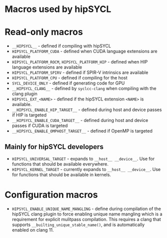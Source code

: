 # Macros used by hipSYCL

# Read-only macros

* `__HIPSYCL__` - defined if compiling with hipSYCL
* `HIPSYCL_PLATFORM_CUDA` - defined when CUDA language extensions are available
* `HIPSYCL_PLATFORM_ROCM`, `HIPSYCL_PLATFORM_HIP` - defined when HIP language extensions are available
* `HIPSYCL_PLATFORM_SPIRV` - defined if SPIR-V intrinsics are available 
* `HIPSYCL_PLATFORM_CPU` - defined if compiling for the host
* `SYCL_DEVICE_ONLY` - defined if generating code for GPU
* `__HIPSYCL_CLANG__` - defined by `syclcc-clang` when compiling with the clang plugin
* `HIPSYCL_EXT_<NAME>` - defined if the hipSYCL extension `<NAME>` is available.
* `__HIPSYCL_ENABLE_HIP_TARGET__` - defined during host and device passes if HIP is targeted
* `__HIPSYCL_ENABLE_CUDA_TARGET__` - defined during host and device passes if CUDA is targeted
* `__HIPSYCL_ENABLE_OMPHOST_TARGET__` - defined if OpenMP is targeted

## Mainly for hipSYCL developers
* `HIPSYCL_UNIVERSAL_TARGET` - expands to `__host__ __device__`. Use for functions that should be available everywhere.
* `HIPSYCL_KERNEL_TARGET` - currently expands to `__host__ __device__`. Use for functions that should be available in kernels.

# Configuration macros
* `HIPSYCL_ENABLE_UNIQUE_NAME_MANGLING` - define during compilation of the hipSYCL clang plugin to force enabling unique name mangling which is a requirement for explicit mulitpass compilation. This requires a clang that supports `__builting_unique_stable_name()`, and is automatically enabled on clang 11.
